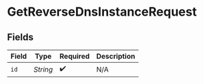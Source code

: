 # GetReverseDnsInstanceRequest


## Fields

| Field              | Type               | Required           | Description        |
| ------------------ | ------------------ | ------------------ | ------------------ |
| `id`               | *String*           | :heavy_check_mark: | N/A                |